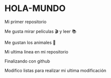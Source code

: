 # HOLA-MUNDO

Mi primer repositorio

Me gusta mirar películas 🎬 y leer 📚 

Me gustan los animales 🐾

Mi ultima linea en mi repositorio

Finalizando con github

Modifico listas
para realizar mi ultima modificación
